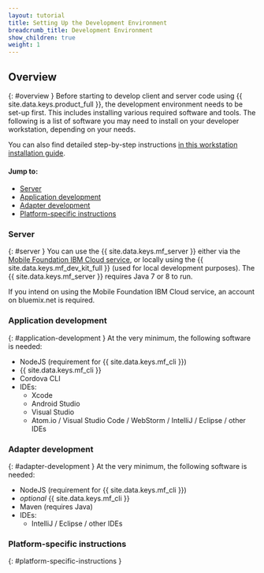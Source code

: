 ```yaml
---
layout: tutorial
title: Setting Up the Development Environment
breadcrumb_title: Development Environment
show_children: true
weight: 1
---
```

<!-- NLS_CHARSET=UTF-8 -->
## Overview
{: #overview }
Before starting to develop client and server code using {{ site.data.keys.product_full }}, the development environment needs to be set-up first. This includes installing various required software and tools. The following is a list of software you may need to install on your developer workstation, depending on your needs.

You can also find detailed step-by-step instructions [in this workstation installation guide](mobilefirst/installation-guide/).

#### Jump to:

* [Server](#server)
* [Application development](#application-development)
* [Adapter development](#adapter-development)
* [Platform-specific instructions](#platform-specific-instructions)

### Server
{: #server }
You can use the {{ site.data.keys.mf_server }} either via the [Mobile Foundation IBM Cloud service](../../bluemix/using-mobile-foundation), or locally using the {{ site.data.keys.mf_dev_kit_full }} (used for local development purposes). The {{ site.data.keys.mf_server }} requires Java 7 or 8 to run.

If you intend on using the Mobile Foundation IBM Cloud service, an account on bluemix.net is required.

### Application development
{: #application-development }
At the very minimum, the following software is needed:

* NodeJS (requirement for {{ site.data.keys.mf_cli }})
* {{ site.data.keys.mf_cli }}
* Cordova CLI
* IDEs:
    - Xcode
    - Android Studio
    - Visual Studio
    - Atom.io / Visual Studio Code / WebStorm / IntelliJ / Eclipse / other IDEs

### Adapter development
{: #adapter-development }
At the very minimum, the following software is needed:

* NodeJS (requirement for {{ site.data.keys.mf_cli }})
* *optional* {{ site.data.keys.mf_cli }}
* Maven (requires Java)
* IDEs:
    - IntelliJ / Eclipse / other IDEs

### Platform-specific instructions
{: #platform-specific-instructions }

